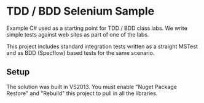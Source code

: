 # TDD / BDD Selenium Sample

Example C# used as a starting point for TDD / BDD class labs. We write simple tests against web sites as part of one of the labs.

This project includes standard integration tests written as a straight MSTest and as BDD (Specflow) based tests for the same scenario.

## Setup
The solution was built in VS2013.
You must enable "Nuget Package Restore" and "Rebuild" this project to pull in all the libraries.